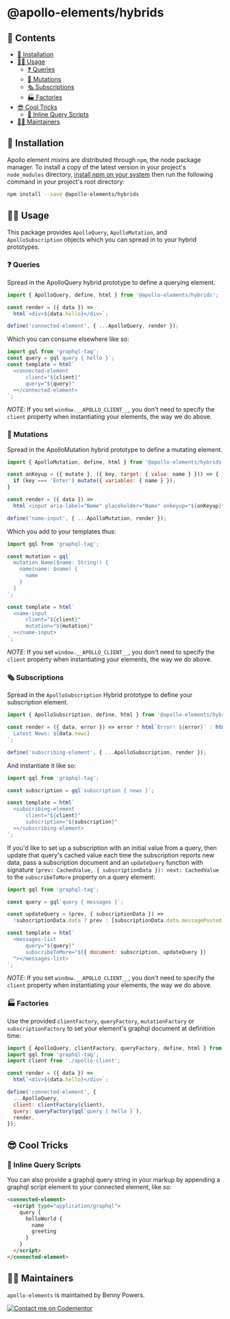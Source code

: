 # @apollo-elements/hybrids

## 📓 Contents
- [🔧 Installation](#-installation)
- [👩‍🚀 Usage](#-usage)
  - [❓ Queries](#-queries)
  - [👾 Mutations](#-mutations)
  - [🗞 Subscriptions](#-subscriptions)
  - [🏭 Factories](#-factories)
- [😎 Cool Tricks](#-cool-tricks)
  - [📜 Inline Query Scripts](#-inline-query-scripts)
- [👷‍♂️ Maintainers](#-maintainers)

## 🔧 Installation

Apollo element mixins are distributed through `npm`, the node package manager. To install a copy of the latest version in your project's `node_modules` directory, [install npm on your system](https://www.npmjs.com/get-npm) then run the following command in your project's root directory:

```bash
npm install --save @apollo-elements/hybrids
```

## 👩‍🚀 Usage

This package provides `ApolloQuery`, `ApolloMutation`, and `ApolloSubscription` objects which you can spread in to your hybrid prototypes.

### ❓ Queries
Spread in the ApolloQuery hybrid prototype to define a querying element.

```js
import { ApolloQuery, define, html } from '@apollo-elements/hybrids';

const render = ({ data }) =>
  html`<div>${data.hello}</div>`;

define('connected-element', { ...ApolloQuery, render });
```

Which you can consume elsewhere like so:
```js
import gql from 'graphql-tag';
const query = gql`query { hello }`;
const template = html`
  <connected-element
      client="${client}"
      query="${query}"
  ></connected-element>
`;
```

*NOTE*: If you set `window.__APOLLO_CLIENT__`, you don't need to specify the `client` property when instantiating your elements, the way we do above.

### 👾 Mutations
Spread in the ApolloMutation hybrid prototype to define a mutating element.

```js
import { ApolloMutation, define, html } from '@apollo-elements/hybrids';

const onKeyup = ({ mutate }, ({ key, target: { value: name } })) => {
  if (key === 'Enter') mutate({ variables: { name } });
}

const render = ({ data }) =>
  html`<input aria-label="Name" placeholder="Name" onkeyup="${onKeyup}"/>`;

define('name-input', { ...ApolloMutation, render });
```

Which you add to your templates thus:
```js
import gql from 'graphql-tag';

const mutation = gql`
  mutation Name($name: String!) {
    name(name: $name) {
      name
    }
  }
`;

const template = html`
  <name-input
      client="${client}"
      mutation="${mutation}"
  ></name-input>
`;
```

*NOTE*: If you set `window.__APOLLO_CLIENT__`, you don't need to specify the `client` property when instantiating your elements, the way we do above.

### 🗞 Subscriptions
Spread in the `ApolloSubscription` Hybrid prototype to define your subscription element.

```js
import { ApolloSubscription, define, html } from '@apollo-elements/hybrids';

const render = ({ data, error }) => error ? html`Error! ${error}` : html`  
  Latest News: ${data.news}
`;

define('subscribing-element', { ...ApolloSubscription, render });
```

And instantiate it like so:

```js
import gql from 'graphql-tag';

const subscription = gql`subscription { news }`;

const template = html`
  <subscribing-element
      client="${client}"
      subscription="${subscription}"
  ></subscribing-element>
`;
```

If you'd like to set up a subscription with an initial value from a query, then update that query's cached value each time the subscription reports new data, pass a subscription document and an `updateQuery` function with signature `(prev: CachedValue, { subscriptionData }): next: CachedValue` to the `subscribeToMore` property on a query element:

```js
import gql from 'graphql-tag';

const query = gql`query { messages }`;

const updateQuery = (prev, { subscriptionData }) =>
  !subscriptionData.data ? prev : [subscriptionData.data.messagePosted, ...prev];

const template = html`
  <messages-list
      query="${query}"
      subscribeToMore="${{ document: subscription, updateQuery }}
  "></messages-list>
`;
```

*NOTE*: If you set `window.__APOLLO_CLIENT__`, you don't need to specify the `client` property when instantiating your elements, the way we do above.

### 🏭 Factories
Use the provided `clientFactory`, `queryFactory`, `mutationFactory` or `subscriptionFactory` to set your element's graphql document at definition time:

```js
import { ApolloQuery, clientFactory, queryFactory, define, html } from '@apollo-elements/hybrids';
import gql from 'graphql-tag';
import client from './apollo-client';

const render = ({ data }) =>
  html`<div>${data.hello}</div>`;

define('connected-element', {
  ...ApolloQuery,
  client: clientFactory(client),
  query: queryFactory(gql`query { hello }`),
  render,
});
```

## 😎 Cool Tricks

### 📜 Inline Query Scripts
You can also provide a graphql query string in your markup by appending a
graphql script element to your connected element, like so:

```html
<connected-element>
  <script type="application/graphql">
    query {
      helloWorld {
        name
        greeting
      }
    }
  </script>
</connected-element>
```

## 👷‍♂️ Maintainers
`apollo-elements` is maintained by Benny Powers.

[![Contact me on Codementor](https://cdn.codementor.io/badges/contact_me_github.svg)](https://www.codementor.io/bennyp?utm_source=github&utm_medium=button&utm_term=bennyp&utm_campaign=github)
